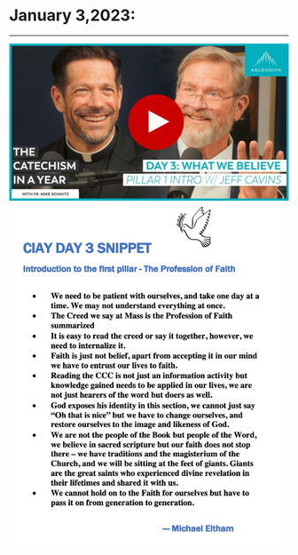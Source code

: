 # January 3,2023:
---

[![What we believe - Part I](https://raw.githubusercontent.com/fernal73/CIAY/main/January/jpgs/Day003.jpg)](https://www.youtube.com/watch?v=lChGowdD7ZQ "What we believe - Part I")
![Day 3 Snippet ](https://raw.githubusercontent.com/fernal73/CIAY/main/January/jpgs/Day3Snippet.jpg)
